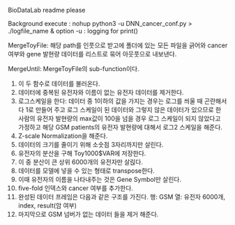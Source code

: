BioDataLab
readme please

Background execute : nohup python3 -u DNN_cancer_conf.py > ./logfile_name & 
option -u : logging for print()  

<Data Step>

MergeToyFile:
해당 path를 인풋으로 받고에 폴더에 있는 모든 파일을 긁어와 cancer 여부와 gene 발현량 데이터를 리스트로 묶어 아웃풋으로 내보낸다. 

MergeUntil:
MergeToyFile의 sub-function이다.

1. 이 두 함수로 데이터를 불러온다.
2. 데이터에 중복된 유전자와 이름이 없는 유전자 데이터를 제거한다.
3. 로그스케일을 한다: 
데이터 중 1이하의 값을 가지는 경우는 로그를 씌울 때 곤란해서 다 1로 만들어 주고 로그 스케일이 된 데이터와 그렇지 않은 데이터가 있으므로 한 사람의 유전자 발현량의 max값이 100을 넘을 경우 로그 스케일이 되지 않았다고 가정하고 해당 GSM patients의 유전자 발현량에 대해서 로그2 스케일을 해준다.
4. Z-scale Normalization을 해준다.
5. 데이터의 크기를 줄이기 위해 소숫점 3자리까지만 살린다.
6. 유전자의 분산을 구해 Toy1000$VAR에 저장한다.
7. 이 중 분산이 큰 상위 6000개의 유전자만 살릱다.
8. 데이터를 모델에 넣을 수 있는 형태로 transpose한다.
9. 이때 유전자의 이름을 나타내주는 것은 Gene Symbol만 살린다.
10. five-fold 인덱스와  cancer 여부를 추가한다.
10. 완성된 데이터 프레임은 다음과 같은 구조를 가진다.
행: GSM
열: 유전자 6000개, index, result(암 여부)
11. 마지막으로 GSM 넘버가 없는 데이터 들을 제거 해준다.


